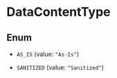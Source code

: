 

# DataContentType

## Enum


* `AS_IS` (value: `"As-Is"`)

* `SANITIZED` (value: `"Sanitized"`)



